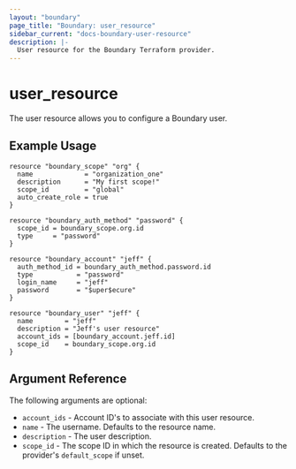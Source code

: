 ```yaml
---
layout: "boundary"
page_title: "Boundary: user_resource"
sidebar_current: "docs-boundary-user-resource"
description: |-
  User resource for the Boundary Terraform provider.
---
```


# user_resource 
The user resource allows you to configure a Boundary user. 

## Example Usage

```hcl
resource "boundary_scope" "org" {
  name             = "organization_one"
  description      = "My first scope!"
  scope_id         = "global" 
  auto_create_role = true
}

resource "boundary_auth_method" "password" {
  scope_id = boundary_scope.org.id
  type     = "password"
}

resource "boundary_account" "jeff" {
  auth_method_id = boundary_auth_method.password.id
  type           = "password"
  login_name     = "jeff"
  password       = "$uper$ecure"
}

resource "boundary_user" "jeff" {
  name        = "jeff"
  description = "Jeff's user resource"
  account_ids = [boundary_account.jeff.id]
  scope_id    = boundary_scope.org.id 
}
```

## Argument Reference

The following arguments are optional:
* `account_ids` - Account ID's to associate with this user resource.
* `name` - The username. Defaults to the resource name.
* `description` - The user description.
* `scope_id` - The scope ID in which the resource is created. Defaults to the provider's `default_scope` if unset.
